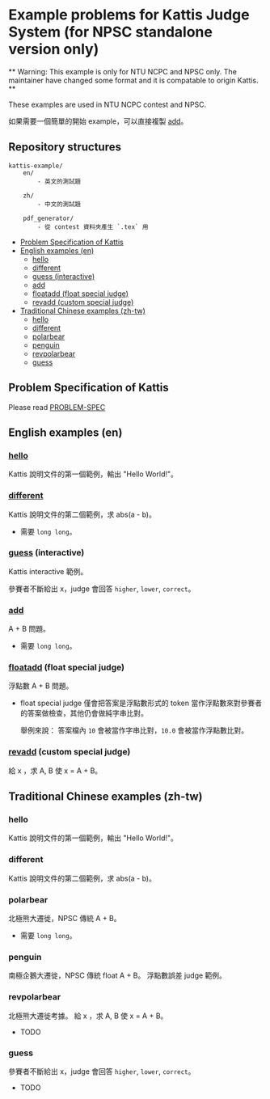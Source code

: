# Example problems for Kattis Judge System (for NPSC standalone version only)

** Warning: This example is only for NTU NCPC and NPSC only. The maintainer have changed some format and it is compatable to origin Kattis. **

These examples are used in NTU NCPC contest and NPSC.

如果需要一個簡單的開始 example，可以直接複製 [add](en/add)。


## Repository structures

```
kattis-example/
    en/
        - 英文的測試題

    zh/
        - 中文的測試題

    pdf_generator/
        - 從 contest 資料夾產生 `.tex` 用
```

<!-- START doctoc generated TOC please keep comment here to allow auto update -->
<!-- DON'T EDIT THIS SECTION, INSTEAD RE-RUN doctoc TO UPDATE -->


- [Problem Specification of Kattis](#problem-specification-of-kattis)
- [English examples (en)](#english-examples-en)
  - [hello](#hello)
  - [different](#different)
  - [guess (interactive)](#guess-interactive)
  - [add](#add)
  - [floatadd (float special judge)](#floatadd-float-special-judge)
  - [revadd (custom special judge)](#revadd-custom-special-judge)
- [Traditional Chinese examples (zh-tw)](#traditional-chinese-examples-zh-tw)
  - [hello](#hello-1)
  - [different](#different-1)
  - [polarbear](#polarbear)
  - [penguin](#penguin)
  - [revpolarbear](#revpolarbear)
  - [guess](#guess)

<!-- END doctoc generated TOC please keep comment here to allow auto update -->

## Problem Specification of Kattis
Please read [PROBLEM-SPEC](PROBLEM-SPEC.md)


## English examples (en)

### [hello](en/hello)

Kattis 說明文件的第一個範例，輸出 "Hello World!"。


### [different](en/different)

Kattis 說明文件的第二個範例，求 abs(a - b)。

* 需要 `long long`。


### [guess](en/guess) (interactive)

Kattis interactive 範例。

參賽者不斷給出 x，judge 會回答 `higher`, `lower`, `correct`。


### [add](en/add)

A + B 問題。

* 需要 `long long`。


### [floatadd](en/floatadd) (float special judge)

浮點數 A + B 問題。

* float special judge 僅會把答案是浮點數形式的 token 當作浮點數來對參賽者的答案做檢查，其他仍會做純字串比對。

    舉例來說： 答案檔內 `10` 會被當作字串比對，`10.0` 會被當作浮點數比對。


### [revadd](en/revadd) (custom special judge)

給 x ，求 A, B 使 x = A + B。


## Traditional Chinese examples (zh-tw)

### hello

Kattis 說明文件的第一個範例，輸出 "Hello World!"。

### different

Kattis 說明文件的第二個範例，求 abs(a - b)。

### polarbear
北極熊大遷徙，NPSC 傳統 A + B。
* 需要 `long long`。

### penguin
南極企鵝大遷徙，NPSC 傳統 float A + B。
浮點數誤差 judge 範例。

### revpolarbear
北極熊大遷徙考據。
給 x ，求 A, B 使 x = A + B。

* TODO

### guess
參賽者不斷給出 x，judge 會回答 `higher`, `lower`, `correct`。

* TODO

